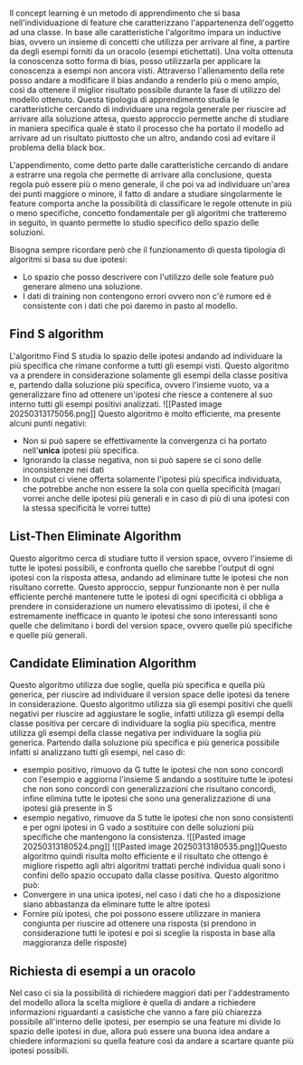Il concept learning è un metodo di apprendimento che si basa nell'individuazione di feature che caratterizzano l'appartenenza dell'oggetto ad una classe.
In base alle caratteristiche l'algoritmo impara un inductive bias, ovvero un insieme di concetti che utilizza per arrivare al fine, a partire da degli esempi forniti da un oracolo (esempi etichettati).
Una volta ottenuta la conoscenza sotto forma di bias, posso utilizzarla per applicare la conoscenza a esempi non ancora visti.
Attraverso l'allenamento della rete posso andare a modificare il bias andando a renderlo più o meno ampio, così da ottenere il miglior risultato possibile durante la fase di utilizzo del modello ottenuto.
Questa tipologia di apprendimento studia le caratteristiche cercando di individuare una regola generale per riuscire ad arrivare alla soluzione attesa, questo approccio permette anche di studiare in maniera specifica quale è stato il processo che ha portato il modello ad arrivare ad un risultato piuttosto che un altro, andando così ad evitare il problema della black box.

L'appendimento, come detto parte dalle caratteristiche cercando di andare a estrarre una regola che permette di arrivare alla conclusione, questa regola può essere più o meno generale, il che poi va ad individuare un'area dei punti maggiore o minore, il fatto di andare a studiare singolarmente le feature comporta anche la possibilità di classificare le regole ottenute in più o meno specifiche, concetto fondamentale per gli algoritmi che tratteremo in seguito, in quanto permette lo studio specifico dello spazio delle soluzioni.

Bisogna sempre ricordare però che il funzionamento di questa tipologia di algoritmi si basa su due ipotesi:
- Lo spazio che posso descrivere con l'utilizzo delle sole feature può generare almeno una soluzione.
- I dati di training non contengono errori ovvero non c'è rumore ed è consistente con i dati che poi daremo in pasto al modello.

## Find S algorithm
L'algoritmo Find S studia lo spazio delle ipotesi andando ad individuare la più specifica che rimane conforme a tutti gli esempi visti.
Questo algoritmo va a prendere in considerazione solamente gli esempi della classe positiva e, partendo dalla soluzione più specifica, ovvero l'insieme vuoto, va a generalizzare fino ad ottenere un'ipotesi che riesce a contenere al suo interno tutti gli esempi positivi analizzati.
![[Pasted image 20250313175056.png]]
Questo algoritmo è molto efficiente, ma presente alcuni punti negativi:
- Non si può sapere se effettivamente la convergenza ci ha portato nell'**unica** ipotesi più specifica.
- Ignorando la classe negativa, non si può sapere se ci sono delle inconsistenze nei dati
- In output ci viene offerta solamente l'ipotesi più specifica individuata, che potrebbe anche non essere la sola con quella specificità (magari vorrei anche delle ipotesi più generali e in caso di più di una ipotesi con la stessa specificità le vorrei tutte)
## List-Then Eliminate Algorithm
Questo algoritmo cerca di studiare tutto il version space, ovvero l'insieme di tutte le ipotesi possibili, e confronta quello che sarebbe l'output di ogni ipotesi con la risposta attesa, andando ad eliminare tutte le ipotesi che non risultano corrette.
Questo approccio, seppur funzionante non è per nulla efficiente perché mantenere tutte le ipotesi di ogni specificità ci obbliga a prendere in considerazione un numero elevatissimo di ipotesi, il che è estremamente inefficace in quanto le ipotesi che sono interessanti sono quelle che delimitano i bordi del version space, ovvero quelle più specifiche e quelle più generali.
## Candidate Elimination Algorithm
Questo algoritmo utilizza due soglie, quella più specifica e quella più generica, per riuscire ad individuare il version space delle ipotesi da tenere in considerazione.
Questo algoritmo utilizza sia gli esempi positivi che quelli negativi per riuscire ad aggiustare le soglie, infatti utilizza gli esempi della classe positiva per cercare di individuare la soglia più specifica, mentre utilizza gli esempi della classe negativa per individuare la soglia più generica.
Partendo dalla soluzione più specifica e più generica possibile infatti si analizzano tutti gli esempi, nel caso di:
- esempio positivo, rimuovo da G tutte le ipotesi che non sono concordi con l'esempio e aggiorna l'insieme S andando a sostituire tutte le ipotesi che non sono concordi con generalizzazioni che risultano concordi, infine elimina tutte le ipotesi che sono una generalizzazione di una ipotesi già presente in S
- esempio negativo, rimuove da S tutte le ipotesi che non sono consistenti e per ogni ipotesi in G vado a sostituire con delle soluzioni più specifiche che mantengono la consistenza.
![[Pasted image 20250313180524.png]]
![[Pasted image 20250313180535.png]]Questo algoritmo quindi risulta molto efficiente e il risultato che ottengo è migliore rispetto agli altri algoritmi trattati perché individua quali sono i confini dello spazio occupato dalla classe positiva.
Questo algoritmo può:
- Convergere in una unica ipotesi, nel caso i dati che ho a disposizione siano abbastanza da eliminare tutte le altre ipotesi
- Fornire più ipotesi, che poi possono essere utilizzare in maniera congiunta per riuscire ad ottenere una risposta (si prendono in considerazione tutti le ipotesi e poi si sceglie la risposta in base alla maggioranza delle risposte)
## Richiesta di esempi a un oracolo
Nel caso ci sia la possibilità di richiedere maggiori dati per l'addestramento del modello allora la scelta migliore è quella di andare a richiedere informazioni riguardanti a casistiche che vanno a fare più chiarezza possibile all'interno delle ipotesi, per esempio se una feature mi divide lo spazio delle ipotesi in due, allora può essere una buona idea andare a chiedere informazioni su quella feature così da andare a scartare quante più ipotesi possibili.